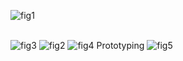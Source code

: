 ![fig1](https://github.com/JoshuaTwigg/Figma-Prototyping/assets/105489684/b97981f6-f3c3-4695-be53-eabfd2e38c56)
<br></br>

![fig3](https://github.com/JoshuaTwigg/Figma-Prototyping/assets/105489684/864da5ed-1c19-45c1-9b2f-cc3934d60e43)
![fig2](https://github.com/JoshuaTwigg/Figma-Prototyping/assets/105489684/084ed64f-533e-43f0-863e-958acea04cc1)
![fig4](https://github.com/JoshuaTwigg/Figma-Prototyping/assets/105489684/60b44236-f0a2-4afe-b8af-6a55a5de34c2)
Prototyping
![fig5](https://github.com/JoshuaTwigg/Figma-Prototyping/assets/105489684/7d1aae63-0907-4b56-8d9b-d0b21b77cbba)
